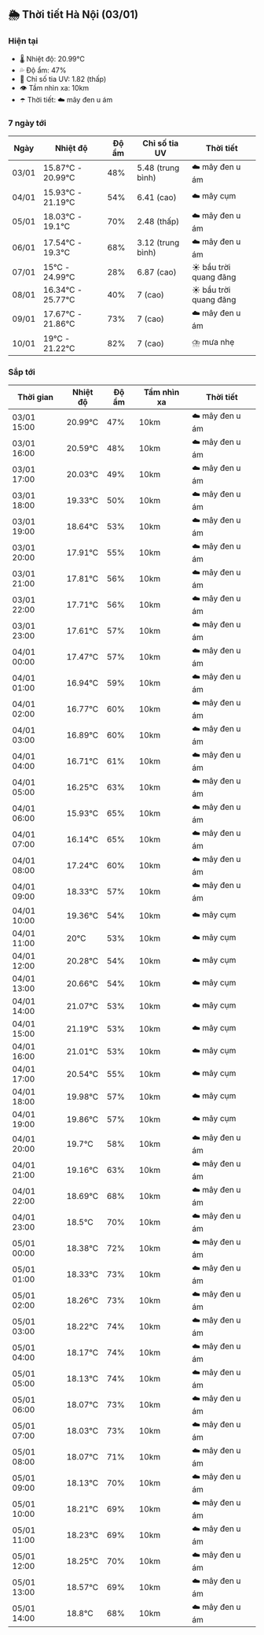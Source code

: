 ## 🌦️ Thời tiết Hà Nội (03/01)

### Hiện tại

- 🌡️ Nhiệt độ: 20.99℃
- 💦 Độ ẩm: 47%
- 🌟 Chỉ số tia UV: 1.82 (thấp)
- 👁️ Tầm nhìn xa: 10km
- ☂️ Thời tiết: ☁️ mây đen u ám

### 7 ngày tới

| Ngày | Nhiệt độ | Độ ẩm | Chỉ số tia UV | Thời tiết |
| --- | --- | --- | --- | --- |
| 03/01 | 15.87℃ - 20.99℃ | 48% | 5.48 (trung bình) | ☁️ mây đen u ám |
| 04/01 | 15.93℃ - 21.19℃ | 54% | 6.41 (cao) | ☁️ mây cụm |
| 05/01 | 18.03℃ - 19.1℃ | 70% | 2.48 (thấp) | ☁️ mây đen u ám |
| 06/01 | 17.54℃ - 19.3℃ | 68% | 3.12 (trung bình) | ☁️ mây đen u ám |
| 07/01 | 15℃ - 24.99℃ | 28% | 6.87 (cao) | ☀️ bầu trời quang đãng |
| 08/01 | 16.34℃ - 25.77℃ | 40% | 7 (cao) | ☀️ bầu trời quang đãng |
| 09/01 | 17.67℃ - 21.86℃ | 73% | 7 (cao) | ☁️ mây đen u ám |
| 10/01 | 19℃ - 21.22℃ | 82% | 7 (cao) | ⛈️ mưa nhẹ |

### Sắp tới

| Thời gian | Nhiệt độ | Độ ẩm | Tầm nhìn xa | Thời tiết |
| --- | --- | --- | --- | --- |
| 03/01 15:00 | 20.99℃ | 47% | 10km | ☁️ mây đen u ám |
| 03/01 16:00 | 20.59℃ | 48% | 10km | ☁️ mây đen u ám |
| 03/01 17:00 | 20.03℃ | 49% | 10km | ☁️ mây đen u ám |
| 03/01 18:00 | 19.33℃ | 50% | 10km | ☁️ mây đen u ám |
| 03/01 19:00 | 18.64℃ | 53% | 10km | ☁️ mây đen u ám |
| 03/01 20:00 | 17.91℃ | 55% | 10km | ☁️ mây đen u ám |
| 03/01 21:00 | 17.81℃ | 56% | 10km | ☁️ mây đen u ám |
| 03/01 22:00 | 17.71℃ | 56% | 10km | ☁️ mây đen u ám |
| 03/01 23:00 | 17.61℃ | 57% | 10km | ☁️ mây đen u ám |
| 04/01 00:00 | 17.47℃ | 57% | 10km | ☁️ mây đen u ám |
| 04/01 01:00 | 16.94℃ | 59% | 10km | ☁️ mây đen u ám |
| 04/01 02:00 | 16.77℃ | 60% | 10km | ☁️ mây đen u ám |
| 04/01 03:00 | 16.89℃ | 60% | 10km | ☁️ mây đen u ám |
| 04/01 04:00 | 16.71℃ | 61% | 10km | ☁️ mây đen u ám |
| 04/01 05:00 | 16.25℃ | 63% | 10km | ☁️ mây đen u ám |
| 04/01 06:00 | 15.93℃ | 65% | 10km | ☁️ mây đen u ám |
| 04/01 07:00 | 16.14℃ | 65% | 10km | ☁️ mây đen u ám |
| 04/01 08:00 | 17.24℃ | 60% | 10km | ☁️ mây đen u ám |
| 04/01 09:00 | 18.33℃ | 57% | 10km | ☁️ mây đen u ám |
| 04/01 10:00 | 19.36℃ | 54% | 10km | ☁️ mây cụm |
| 04/01 11:00 | 20℃ | 53% | 10km | ☁️ mây cụm |
| 04/01 12:00 | 20.28℃ | 54% | 10km | ☁️ mây cụm |
| 04/01 13:00 | 20.66℃ | 54% | 10km | ☁️ mây cụm |
| 04/01 14:00 | 21.07℃ | 53% | 10km | ☁️ mây cụm |
| 04/01 15:00 | 21.19℃ | 53% | 10km | ☁️ mây cụm |
| 04/01 16:00 | 21.01℃ | 53% | 10km | ☁️ mây cụm |
| 04/01 17:00 | 20.54℃ | 55% | 10km | ☁️ mây cụm |
| 04/01 18:00 | 19.98℃ | 57% | 10km | ☁️ mây cụm |
| 04/01 19:00 | 19.86℃ | 57% | 10km | ☁️ mây cụm |
| 04/01 20:00 | 19.7℃ | 58% | 10km | ☁️ mây đen u ám |
| 04/01 21:00 | 19.16℃ | 63% | 10km | ☁️ mây đen u ám |
| 04/01 22:00 | 18.69℃ | 68% | 10km | ☁️ mây đen u ám |
| 04/01 23:00 | 18.5℃ | 70% | 10km | ☁️ mây đen u ám |
| 05/01 00:00 | 18.38℃ | 72% | 10km | ☁️ mây đen u ám |
| 05/01 01:00 | 18.33℃ | 73% | 10km | ☁️ mây đen u ám |
| 05/01 02:00 | 18.26℃ | 73% | 10km | ☁️ mây đen u ám |
| 05/01 03:00 | 18.22℃ | 74% | 10km | ☁️ mây đen u ám |
| 05/01 04:00 | 18.17℃ | 74% | 10km | ☁️ mây đen u ám |
| 05/01 05:00 | 18.13℃ | 74% | 10km | ☁️ mây đen u ám |
| 05/01 06:00 | 18.07℃ | 73% | 10km | ☁️ mây đen u ám |
| 05/01 07:00 | 18.03℃ | 73% | 10km | ☁️ mây đen u ám |
| 05/01 08:00 | 18.07℃ | 71% | 10km | ☁️ mây đen u ám |
| 05/01 09:00 | 18.13℃ | 70% | 10km | ☁️ mây đen u ám |
| 05/01 10:00 | 18.21℃ | 69% | 10km | ☁️ mây đen u ám |
| 05/01 11:00 | 18.23℃ | 69% | 10km | ☁️ mây đen u ám |
| 05/01 12:00 | 18.25℃ | 70% | 10km | ☁️ mây đen u ám |
| 05/01 13:00 | 18.57℃ | 69% | 10km | ☁️ mây đen u ám |
| 05/01 14:00 | 18.8℃ | 68% | 10km | ☁️ mây đen u ám |
